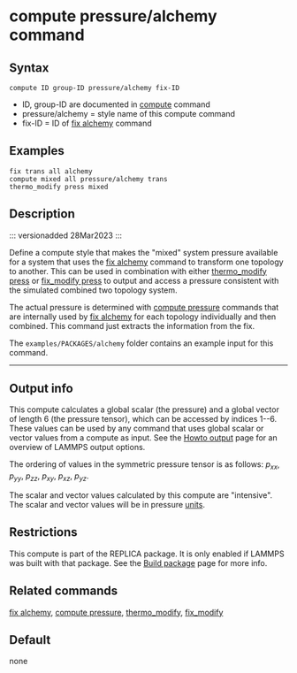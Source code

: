 # compute pressure/alchemy command

## Syntax

``` LAMMPS
compute ID group-ID pressure/alchemy fix-ID
```

-   ID, group-ID are documented in [compute](compute) command
-   pressure/alchemy = style name of this compute command
-   fix-ID = ID of [fix alchemy](fix_alchemy) command

## Examples

``` LAMMPS
fix trans all alchemy
compute mixed all pressure/alchemy trans
thermo_modify press mixed
```

## Description

::: versionadded
28Mar2023
:::

Define a compute style that makes the \"mixed\" system pressure
available for a system that uses the [fix alchemy](fix_alchemy) command
to transform one topology to another. This can be used in combination
with either [thermo_modify press](thermo_modify) or [fix_modify
press](fix_modify) to output and access a pressure consistent with the
simulated combined two topology system.

The actual pressure is determined with [compute
pressure](compute_pressure) commands that are internally used by [fix
alchemy](fix_alchemy) for each topology individually and then combined.
This command just extracts the information from the fix.

The `examples/PACKAGES/alchemy` folder contains an example input for
this command.

------------------------------------------------------------------------

## Output info

This compute calculates a global scalar (the pressure) and a global
vector of length 6 (the pressure tensor), which can be accessed by
indices 1\--6. These values can be used by any command that uses global
scalar or vector values from a compute as input. See the [Howto
output](Howto_output) page for an overview of LAMMPS output options.

The ordering of values in the symmetric pressure tensor is as follows:
$p_{xx},$ $p_{yy},$ $p_{zz},$ $p_{xy},$ $p_{xz},$ $p_{yz}.$

The scalar and vector values calculated by this compute are
\"intensive\". The scalar and vector values will be in pressure
[units](units).

## Restrictions

This compute is part of the REPLICA package. It is only enabled if
LAMMPS was built with that package. See the [Build
package](Build_package) page for more info.

## Related commands

[fix alchemy](fix_alchemy), [compute pressure](compute_pressure),
[thermo_modify](thermo_modify), [fix_modify](fix_modify)

## Default

none
